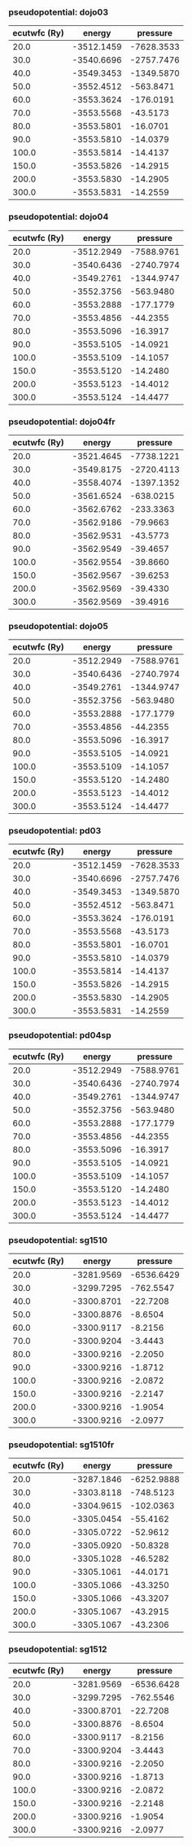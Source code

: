 ### pseudopotential: dojo03
| ecutwfc (Ry) | energy | pressure | 
| --- | --- | --- | 
| 20.0 | -3512.1459| -7628.3533|
| 30.0 | -3540.6696| -2757.7476|
| 40.0 | -3549.3453| -1349.5870|
| 50.0 | -3552.4512| -563.8471|
| 60.0 | -3553.3624| -176.0191|
| 70.0 | -3553.5568| -43.5173|
| 80.0 | -3553.5801| -16.0701|
| 90.0 | -3553.5810| -14.0379|
| 100.0 | -3553.5814| -14.4137|
| 150.0 | -3553.5826| -14.2915|
| 200.0 | -3553.5830| -14.2905|
| 300.0 | -3553.5831| -14.2559|

### pseudopotential: dojo04
| ecutwfc (Ry) | energy | pressure | 
| --- | --- | --- | 
| 20.0 | -3512.2949| -7588.9761|
| 30.0 | -3540.6436| -2740.7974|
| 40.0 | -3549.2761| -1344.9747|
| 50.0 | -3552.3756| -563.9480|
| 60.0 | -3553.2888| -177.1779|
| 70.0 | -3553.4856| -44.2355|
| 80.0 | -3553.5096| -16.3917|
| 90.0 | -3553.5105| -14.0921|
| 100.0 | -3553.5109| -14.1057|
| 150.0 | -3553.5120| -14.2480|
| 200.0 | -3553.5123| -14.4012|
| 300.0 | -3553.5124| -14.4477|

### pseudopotential: dojo04fr
| ecutwfc (Ry) | energy | pressure | 
| --- | --- | --- | 
| 20.0 | -3521.4645| -7738.1221|
| 30.0 | -3549.8175| -2720.4113|
| 40.0 | -3558.4074| -1397.1352|
| 50.0 | -3561.6524| -638.0215|
| 60.0 | -3562.6762| -233.3363|
| 70.0 | -3562.9186| -79.9663|
| 80.0 | -3562.9531| -43.5773|
| 90.0 | -3562.9549| -39.4657|
| 100.0 | -3562.9554| -39.8660|
| 150.0 | -3562.9567| -39.6253|
| 200.0 | -3562.9569| -39.4330|
| 300.0 | -3562.9569| -39.4916|

### pseudopotential: dojo05
| ecutwfc (Ry) | energy | pressure | 
| --- | --- | --- | 
| 20.0 | -3512.2949| -7588.9761|
| 30.0 | -3540.6436| -2740.7974|
| 40.0 | -3549.2761| -1344.9747|
| 50.0 | -3552.3756| -563.9480|
| 60.0 | -3553.2888| -177.1779|
| 70.0 | -3553.4856| -44.2355|
| 80.0 | -3553.5096| -16.3917|
| 90.0 | -3553.5105| -14.0921|
| 100.0 | -3553.5109| -14.1057|
| 150.0 | -3553.5120| -14.2480|
| 200.0 | -3553.5123| -14.4012|
| 300.0 | -3553.5124| -14.4477|

### pseudopotential: pd03
| ecutwfc (Ry) | energy | pressure | 
| --- | --- | --- | 
| 20.0 | -3512.1459| -7628.3533|
| 30.0 | -3540.6696| -2757.7476|
| 40.0 | -3549.3453| -1349.5870|
| 50.0 | -3552.4512| -563.8471|
| 60.0 | -3553.3624| -176.0191|
| 70.0 | -3553.5568| -43.5173|
| 80.0 | -3553.5801| -16.0701|
| 90.0 | -3553.5810| -14.0379|
| 100.0 | -3553.5814| -14.4137|
| 150.0 | -3553.5826| -14.2915|
| 200.0 | -3553.5830| -14.2905|
| 300.0 | -3553.5831| -14.2559|

### pseudopotential: pd04sp
| ecutwfc (Ry) | energy | pressure | 
| --- | --- | --- | 
| 20.0 | -3512.2949| -7588.9761|
| 30.0 | -3540.6436| -2740.7974|
| 40.0 | -3549.2761| -1344.9747|
| 50.0 | -3552.3756| -563.9480|
| 60.0 | -3553.2888| -177.1779|
| 70.0 | -3553.4856| -44.2355|
| 80.0 | -3553.5096| -16.3917|
| 90.0 | -3553.5105| -14.0921|
| 100.0 | -3553.5109| -14.1057|
| 150.0 | -3553.5120| -14.2480|
| 200.0 | -3553.5123| -14.4012|
| 300.0 | -3553.5124| -14.4477|

### pseudopotential: sg1510
| ecutwfc (Ry) | energy | pressure | 
| --- | --- | --- | 
| 20.0 | -3281.9569| -6536.6429|
| 30.0 | -3299.7295| -762.5547|
| 40.0 | -3300.8701| -22.7208|
| 50.0 | -3300.8876| -8.6504|
| 60.0 | -3300.9117| -8.2156|
| 70.0 | -3300.9204| -3.4443|
| 80.0 | -3300.9216| -2.2050|
| 90.0 | -3300.9216| -1.8712|
| 100.0 | -3300.9216| -2.0872|
| 150.0 | -3300.9216| -2.2147|
| 200.0 | -3300.9216| -1.9054|
| 300.0 | -3300.9216| -2.0977|

### pseudopotential: sg1510fr
| ecutwfc (Ry) | energy | pressure | 
| --- | --- | --- | 
| 20.0 | -3287.1846| -6252.9888|
| 30.0 | -3303.8118| -748.5123|
| 40.0 | -3304.9615| -102.0363|
| 50.0 | -3305.0454| -55.4162|
| 60.0 | -3305.0722| -52.9612|
| 70.0 | -3305.0920| -50.8328|
| 80.0 | -3305.1028| -46.5282|
| 90.0 | -3305.1061| -44.0171|
| 100.0 | -3305.1066| -43.3250|
| 150.0 | -3305.1066| -43.3207|
| 200.0 | -3305.1067| -43.2915|
| 300.0 | -3305.1067| -43.2306|

### pseudopotential: sg1512
| ecutwfc (Ry) | energy | pressure | 
| --- | --- | --- | 
| 20.0 | -3281.9569| -6536.6428|
| 30.0 | -3299.7295| -762.5546|
| 40.0 | -3300.8701| -22.7208|
| 50.0 | -3300.8876| -8.6504|
| 60.0 | -3300.9117| -8.2156|
| 70.0 | -3300.9204| -3.4443|
| 80.0 | -3300.9216| -2.2050|
| 90.0 | -3300.9216| -1.8713|
| 100.0 | -3300.9216| -2.0872|
| 150.0 | -3300.9216| -2.2148|
| 200.0 | -3300.9216| -1.9054|
| 300.0 | -3300.9216| -2.0977|


